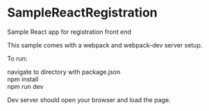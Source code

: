 # SampleReactRegistration
Sample React app for registration front end

This sample comes with a webpack and webpack-dev server setup.

To run:

navigate to directory with package.json  
npm install  
npm run dev  

Dev server should open your browser and load the page.
